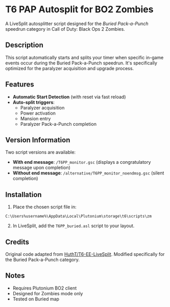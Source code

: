 # T6 PAP Autosplit for BO2 Zombies

A LiveSplit autosplitter script designed for the *Buried Pack-a-Punch* speedrun category in Call of Duty: Black Ops 2 Zombies.

## Description
This script automatically starts and splits your timer when specific in-game events occur during the Buried Pack-a-Punch speedrun. It's specifically optimized for the paralyzer acquisition and upgrade process.

## Features
- **Automatic Start Detection** (with reset via fast reload)
- **Auto-split triggers**:
  - Paralyzer acquisition
  - Power activation
  - Mansion entry
  - Paralyzer Pack-a-Punch completion

## Version Information
Two script versions are available:
- **With end message**: `/T6PP_monitor.gsc` (displays a congratulatory message upon completion)
- **Without end message**: `/alternative/T6PP_monitor_noendmsg.gsc` (silent completion)

## Installation
1. Place the chosen script file in:
```
C:\Users%username%\AppData\Local\Plutonium\storage\t6\scripts\zm
```
2. In LiveSplit, add the `T6PP_buried.asl` script to your layout.

## Credits
Original code adapted from [HuthT/T6-EE-LiveSplit](https://github.com/HuthTV/T6-EE-LiveSplit). Modified specifically for the Buried Pack-a-Punch category.

## Notes
- Requires Plutonium BO2 client
- Designed for Zombies mode only
- Tested on Buried map